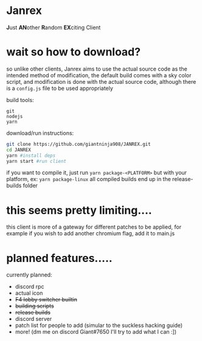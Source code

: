 # Janrex
**J**ust **AN**other **R**andom **EX**citing Client
 
# wait so how to download?
so unlike other clients, Janrex aims to use the actual source code as the intended method of modification, the default build comes with a sky color script, and modification is done with the actual source code, although there is a `config.js` file to be used appropriately

build tools:
```
git
nodejs
yarn
```
download/run instructions:
```sh
git clone https://github.com/giantninja908/JANREX.git
cd JANREX
yarn #install deps
yarn start #run client
```
if you want to compile it, just run `yarn package-<PLATFORM>` but with your platform, ex: `yarn package-linux`
all compiled builds end up in the release-builds folder

# this seems pretty limiting....
this client is more of a gateway for different patches to be applied, for example if you wish to add another chromium flag, add it to main.js

# planned features.....
currently planned:
- discord rpc
- actual icon
- ~~F4 lobby switcher builtin~~
- ~~building scripts~~
- ~~release builds~~
- discord server
- patch list for people to add (simular to the suckless hacking guide)
- more! (dm me on discord Giant#7650 I'll try to add what I can :])
